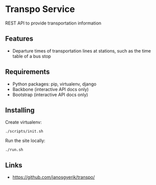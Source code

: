 Transpo Service
===============

REST API to provide transportation information

Features
--------

- Departure times of transportation lines at stations,
  such as the time table of a bus stop

Requirements
------------

- Python packages: pip, virtualenv, django
- Backbone (interactive API docs only)
- Bootstrap (interactive API docs only)

Installing
----------

Create virtualenv:

    ./scripts/init.sh

Run the site locally:

    ./run.sh

Links
-----

- https://github.com/janosgyerik/transpo/

